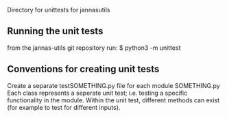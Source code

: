 Directory for unittests for jannasutils

## Running the unit tests

from the jannas-utils git repository run:
$ python3 -m unittest

## Conventions for creating unit tests
Create a separate testSOMETHING.py file for each module SOMETHING.py Each class represents a seperate unit test; i.e. testing a specific functionality in the module. Within the unit test, different methods can exist (for example to test for different inputs).
